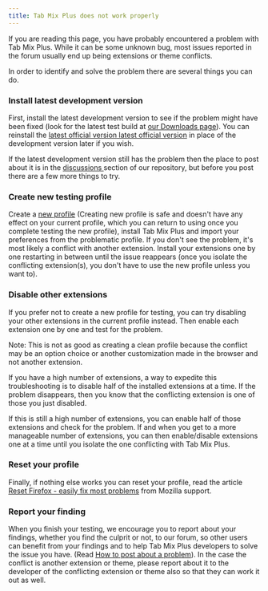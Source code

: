 ```yaml
---
title: Tab Mix Plus does not work properly
---
```


If you are reading this page, you have probably encountered a problem with Tab Mix Plus.
While it can be some unknown bug, most issues reported in the forum usually end up being
extensions or theme conflicts.

In order to identify and solve the problem there are several things you can do.


### Install latest development version

First, install the latest development version to see if the problem might have been fixed
(look for the latest test build at [our Downloads page](https://bitbucket.org/onemen/tabmixplus-for-firefox/downloads/)).
You can reinstall the [latest official version](https://github.com/onemen/TabMixPlus/releases/)<a href="https://github.com/onemen/TabMixPlus/releases/"> latest official version</a> in
place of the development version later if you wish.

If the latest development version still has the problem then the place to post about it is
in the <a href="https://github.com/onemen/TabMixPlus/discussions"> discussions </a>
section of our repository, but before you post there are a few more things to try.


### Create new testing profile

Create a [new profile](https://support.mozilla.org/en-US/kb/profile-manager-create-and-remove-firefox-profiles)
(Creating new profile is safe and doesn't have any effect on your current profile, which
you can return to using once you complete testing the new profile), install Tab Mix Plus
and import your preferences from the problematic profile. If you don't see the problem,
it's most likely a conflict with another extension. Install your extensions one by one
restarting in between until the issue reappears (once you isolate the conflicting
extension(s), you don't have to use the new profile unless you want to).


### Disable other extensions

If you prefer not to create a new profile for testing, you can try disabling your other
extensions in the current profile instead. Then enable each extension one by one and test
for the problem.

Note: This is not as good as creating a clean profile because the conflict may be an
option choice or another customization made in the browser and not another extension.

If you have a high number of extensions, a way to expedite this troubleshooting is to
disable half of the installed extensions at a time. If the problem disappears, then you
know that the conflicting extension is one of those you just disabled.

If this is still a high number of extensions, you can enable half of those extensions and
check for the problem. If and when you get to a more manageable number of extensions, you
can then enable/disable extensions one at a time until you isolate the one conflicting
with Tab Mix Plus.


### Reset your profile

Finally, if nothing else works you can reset your profile, read the article [Reset Firefox - easily fix most problems](https://support.mozilla.org/en-US/kb/reset-firefox-easily-fix-most-problems) from Mozilla support.


### Report your finding

When you finish your testing, we encourage you to report about your findings, whether you
find the culprit or not, to our forum, so other users can benefit from your findings and
to help Tab Mix Plus developers to solve the issue you have. (Read [How to post about a problem](../how-to-post)). In the case the conflict is another extension or theme, please report about it to the
developer of the conflicting extension or theme also so that they can work it out as well.
